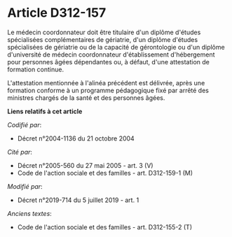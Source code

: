 # Article D312-157

Le médecin coordonnateur doit être titulaire d'un diplôme d'études spécialisées complémentaires de gériatrie, d'un diplôme
d'études spécialisées de gériatrie ou de la capacité de gérontologie ou d'un diplôme d'université de médecin coordonnateur
d'établissement d'hébergement pour personnes âgées dépendantes ou, à défaut, d'une attestation de formation continue.

L'attestation mentionnée à l'alinéa précédent est délivrée, après une formation conforme à un programme pédagogique fixé par
arrêté des ministres chargés de la santé et des personnes âgées.

**Liens relatifs à cet article**

_Codifié par_:

  - Décret n°2004-1136 du 21 octobre 2004

_Cité par_:

  - Décret n°2005-560 du 27 mai 2005 - art. 3 (V)
  - Code de l'action sociale et des familles - art. D312-159-1 (M)

_Modifié par_:

  - Décret n°2019-714 du 5 juillet 2019 - art. 1

_Anciens textes_:

  - Code de l'action sociale et des familles - art. D312-155-2 (T)
